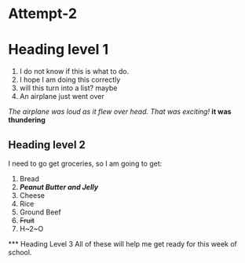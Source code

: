 # Attempt-2
# Heading level 1
1. I do not know if this is what to do.
2. I hope I am doing this correctly
3. will this turn into a list? maybe
4. An airplane just went over

*The airplane was loud as it flew over head. That was exciting!*
**it was thundering**

## Heading level 2
I need to go get groceries, so I am going to get:
1. Bread
2. ***Peanut Butter and Jelly***
3. Cheese
4. Rice
5. Ground Beef
6. ~~Fruit~~
7. H~2~O 

*** Heading Level 3
All of these will help me get ready for this week of school. 
